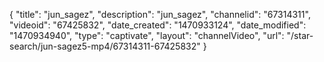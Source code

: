 {
    "title": "jun_sagez",
    "description": "jun_sagez",
    "channelid": "67314311",
    "videoid": "67425832",
    "date_created": "1470933124",
    "date_modified": "1470934940",
    "type": "captivate",
    "layout": "channelVideo",
    "url": "\/star-search\/jun-sagez5-mp4\/67314311-67425832"
}